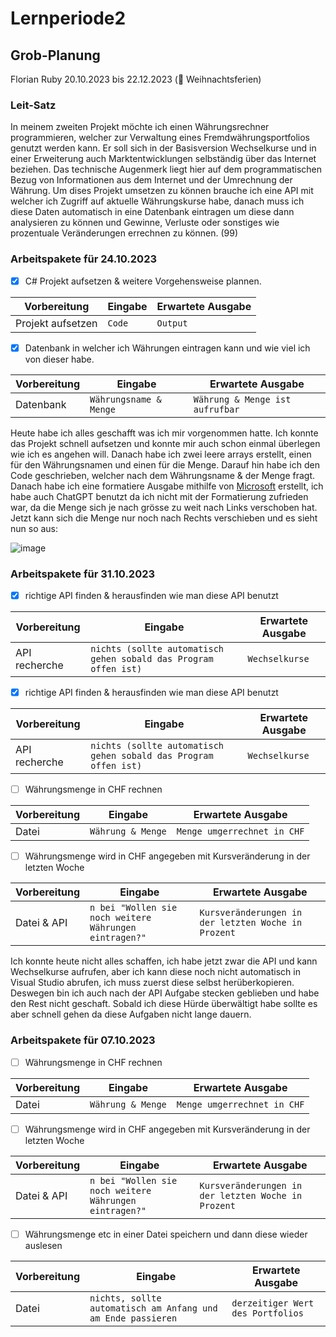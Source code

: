# Lernperiode2

## Grob-Planung
Florian Ruby
20.10.2023 bis 22.12.2023 (🎄 Weihnachtsferien)

### Leit-Satz
In meinem zweiten Projekt möchte ich einen Währungsrechner programmieren, welcher zur Verwaltung eines Fremdwährungsportfolios genutzt werden kann. Er soll sich in der Basisversion Wechselkurse und in einer Erweiterung auch Marktentwicklungen selbständig über das Internet beziehen. Das technische Augenmerk liegt hier auf dem programmatischen Bezug von Informationen aus dem Internet und der Umrechnung der Währung. Um dises Projekt umsetzen zu können brauche ich eine API mit welcher ich Zugriff auf aktuelle Währungskurse habe, danach muss ich diese Daten automatisch in eine Datenbank eintragen um diese dann analysieren zu können und Gewinne, Verluste oder sonstiges wie prozentuale Veränderungen errechnen zu können. (99)

### Arbeitspakete für 24.10.2023
- [x] C# Projekt aufsetzen & weitere Vorgehensweise plannen.
      
| Vorbereitung             | Eingabe | Erwartete Ausgabe |
| ------------------------ | ------- | ----------------- |
| Projekt aufsetzen | `Code` | `Output`      |

- [x] Datenbank in welcher ich Währungen eintragen kann und wie viel ich von dieser habe.

| Vorbereitung             | Eingabe | Erwartete Ausgabe |
| ------------------------ | ------- | ----------------- |
| Datenbank | `Währungsname & Menge` | `Währung & Menge ist aufrufbar`|

Heute habe ich alles geschafft was ich mir vorgenommen hatte. 
Ich konnte das Projekt schnell aufsetzen und konnte mir auch schon einmal überlegen wie ich es angehen will. 
Danach habe ich zwei leere arrays erstellt, einen für den Währungsnamen und einen für die Menge. Darauf hin habe ich den Code geschrieben, welcher nach dem Währungsname & der Menge fragt. Danach habe ich eine formatiere Ausgabe mithilfe von [Microsoft](https://learn.microsoft.com/de-de/dotnet/api/system.console.writeline?view=net-7.0) erstellt, ich habe auch ChatGPT benutzt da ich nicht mit der Formatierung zufrieden war, da die Menge sich je nach grösse zu weit nach Links verschoben hat. Jetzt kann sich die Menge nur noch nach Rechts verschieben und es sieht nun so aus: 

![image](https://github.com/FlorianRuby/Lernperiode2/assets/142885331/59d9ac3d-d631-4df8-ab70-8483e232a295)


### Arbeitspakete für 31.10.2023
- [X] richtige API finden & herausfinden wie man diese API benutzt
      
| Vorbereitung             | Eingabe | Erwartete Ausgabe |
| ------------------------ | ------- | ----------------- |
| API recherche | `nichts (sollte automatisch gehen sobald das Program offen ist)` | `Wechselkurse`      |

- [X] richtige API finden & herausfinden wie man diese API benutzt
      
| Vorbereitung             | Eingabe | Erwartete Ausgabe |
| ------------------------ | ------- | ----------------- |
| API recherche | `nichts (sollte automatisch gehen sobald das Program offen ist)` | `Wechselkurse`      |

- [ ] Währungsmenge in CHF rechnen

| Vorbereitung             | Eingabe | Erwartete Ausgabe |
| ------------------------ | ------- | ----------------- |
| Datei | `Währung & Menge` | `Menge umgerrechnet in CHF`|

- [ ] Währungsmenge wird in CHF angegeben mit Kursveränderung in der letzten Woche
      
| Vorbereitung             | Eingabe | Erwartete Ausgabe |
| ------------------------ | ------- | ----------------- |
| Datei & API | `n bei "Wollen sie noch weitere Währungen eintragen?"` | `Kursveränderungen in der letzten Woche in Prozent`      |

Ich konnte heute nicht alles schaffen, ich habe jetzt zwar die API und kann Wechselkurse aufrufen, aber ich kann diese noch nicht automatisch in Visual Studio abrufen, ich muss zuerst diese selbst herüberkopieren. Deswegen bin ich auch nach der API Aufgabe stecken geblieben und habe den Rest nicht geschaft. Sobald ich diese Hürde überwältigt habe sollte es aber schnell gehen da diese Aufgaben nicht lange dauern.

### Arbeitspakete für 07.10.2023

- [ ] Währungsmenge in CHF rechnen

| Vorbereitung             | Eingabe | Erwartete Ausgabe |
| ------------------------ | ------- | ----------------- |
| Datei | `Währung & Menge` | `Menge umgerrechnet in CHF`|

- [ ] Währungsmenge wird in CHF angegeben mit Kursveränderung in der letzten Woche
      
| Vorbereitung             | Eingabe | Erwartete Ausgabe |
| ------------------------ | ------- | ----------------- |
| Datei & API | `n bei "Wollen sie noch weitere Währungen eintragen?"` | `Kursveränderungen in der letzten Woche in Prozent`      |

- [ ] Währungsmenge etc in einer Datei speichern und dann diese wieder auslesen
      
| Vorbereitung             | Eingabe | Erwartete Ausgabe |
| ------------------------ | ------- | ----------------- |
| Datei | `nichts, sollte automatisch am Anfang und am Ende passieren` | `derzeitiger Wert des Portfolios`      |

